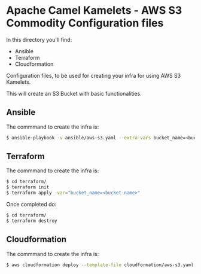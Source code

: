 # Apache Camel Kamelets - AWS S3 Commodity Configuration files

In this directory you'll find:

- Ansible
- Terraform
- Cloudformation 

Configuration files, to be used for creating your infra for using AWS S3 Kamelets.

This will create an S3 Bucket with basic functionalities.

## Ansible

The commmand to create the infra is:

```bash
$ ansible-playbook -v ansible/aws-s3.yaml --extra-vars bucket_name=<bucket-name>
```

## Terraform

The commmand to create the infra is:

```bash
$ cd terraform/
$ terraform init
$ terraform apply -var="bucket_name=<bucket-name>"
```

Once completed do:

```bash
$ cd terraform/
$ terraform destroy
```

## Cloudformation

The commmand to create the infra is:

```bash
$ aws cloudformation deploy --template-file cloudformation/aws-s3.yaml --stack-name my-new-stack --parameter-overrides BucketName=<bucket-name>
```

